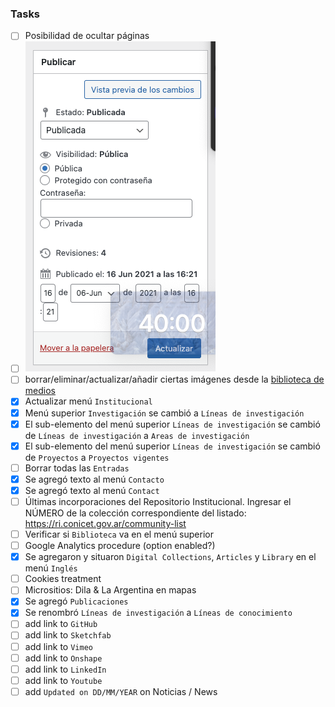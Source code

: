 ### Tasks
* [ ] Posibilidad de ocultar páginas
* [ ] ![screenshot.png](images/Screenshot_2024-08-09_at_14.51.45.png)
* [ ] borrar/eliminar/actualizar/añadir ciertas imágenes desde la [biblioteca de medios](https://imhicihu.conicet.gov.ar/wp-admin/upload.php)
* [x] Actualizar menú `Institucional`
* [x] Menú superior `Investigación` se cambió a `Líneas de investigación`
* [x] El sub-elemento del menú superior `Líneas de investigación` se cambió de `Líneas de investigación` a `Areas de investigación`
* [x] El sub-elemento del menú superior `Líneas de investigación` se cambió de `Proyectos` a `Proyectos vigentes`
* [ ] Borrar todas las `Entradas`
* [x] Se agregó texto al menú `Contacto`
* [x] Se agregó texto al menú `Contact`
* [ ] Últimas incorporaciones del Repositorio Institucional. Ingresar el NÚMERO de la colección correspondiente del listado: https://ri.conicet.gov.ar/community-list
* [ ] Verificar si `Biblioteca` va en el menú superior
* [ ] Google Analytics procedure (option enabled?)
* [x] Se agregaron y situaron  `Digital Collections`, `Articles` y `Library` en el menú `Inglés`
* [ ] Cookies treatment
* [ ] Micrositios: Dila & La Argentina en mapas
* [x] Se agregó `Publicaciones`
* [x] Se renombró `Líneas de investigación` a `Líneas de conocimiento`
* [ ] add link to `GitHub`
* [ ] add link to `Sketchfab`
* [ ] add link to `Vimeo`
* [ ] add link to `Onshape`
* [ ] add link to `LinkedIn`
* [ ] add link to `Youtube`
* [ ] add `Updated on DD/MM/YEAR` on Noticias / News
